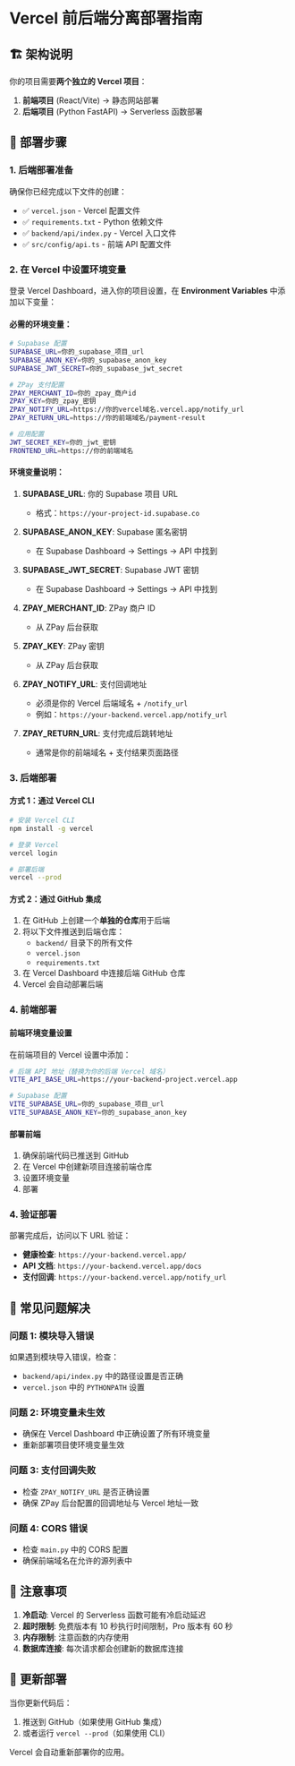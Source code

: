 # Vercel 前后端分离部署指南

## 🏗️ 架构说明

你的项目需要**两个独立的 Vercel 项目**：

1. **前端项目** (React/Vite) → 静态网站部署
2. **后端项目** (Python FastAPI) → Serverless 函数部署

## 🚀 部署步骤

### 1. 后端部署准备

确保你已经完成以下文件的创建：
- ✅ `vercel.json` - Vercel 配置文件
- ✅ `requirements.txt` - Python 依赖文件
- ✅ `backend/api/index.py` - Vercel 入口文件
- ✅ `src/config/api.ts` - 前端 API 配置文件

### 2. 在 Vercel 中设置环境变量

登录 Vercel Dashboard，进入你的项目设置，在 **Environment Variables** 中添加以下变量：

#### 必需的环境变量：

```bash
# Supabase 配置
SUPABASE_URL=你的_supabase_项目_url
SUPABASE_ANON_KEY=你的_supabase_anon_key
SUPABASE_JWT_SECRET=你的_supabase_jwt_secret

# ZPay 支付配置
ZPAY_MERCHANT_ID=你的_zpay_商户id
ZPAY_KEY=你的_zpay_密钥
ZPAY_NOTIFY_URL=https://你的vercel域名.vercel.app/notify_url
ZPAY_RETURN_URL=https://你的前端域名/payment-result

# 应用配置
JWT_SECRET_KEY=你的_jwt_密钥
FRONTEND_URL=https://你的前端域名
```

#### 环境变量说明：

1. **SUPABASE_URL**: 你的 Supabase 项目 URL
   - 格式：`https://your-project-id.supabase.co`

2. **SUPABASE_ANON_KEY**: Supabase 匿名密钥
   - 在 Supabase Dashboard → Settings → API 中找到

3. **SUPABASE_JWT_SECRET**: Supabase JWT 密钥
   - 在 Supabase Dashboard → Settings → API 中找到

4. **ZPAY_MERCHANT_ID**: ZPay 商户 ID
   - 从 ZPay 后台获取

5. **ZPAY_KEY**: ZPay 密钥
   - 从 ZPay 后台获取

6. **ZPAY_NOTIFY_URL**: 支付回调地址
   - 必须是你的 Vercel 后端域名 + `/notify_url`
   - 例如：`https://your-backend.vercel.app/notify_url`

7. **ZPAY_RETURN_URL**: 支付完成后跳转地址
   - 通常是你的前端域名 + 支付结果页面路径

### 3. 后端部署

#### 方式 1：通过 Vercel CLI
```bash
# 安装 Vercel CLI
npm install -g vercel

# 登录 Vercel
vercel login

# 部署后端
vercel --prod
```

#### 方式 2：通过 GitHub 集成
1. 在 GitHub 上创建一个**单独的仓库**用于后端
2. 将以下文件推送到后端仓库：
   - `backend/` 目录下的所有文件
   - `vercel.json`
   - `requirements.txt`
3. 在 Vercel Dashboard 中连接后端 GitHub 仓库
4. Vercel 会自动部署后端

### 4. 前端部署

#### 前端环境变量设置
在前端项目的 Vercel 设置中添加：

```bash
# 后端 API 地址（替换为你的后端 Vercel 域名）
VITE_API_BASE_URL=https://your-backend-project.vercel.app

# Supabase 配置
VITE_SUPABASE_URL=你的_supabase_项目_url
VITE_SUPABASE_ANON_KEY=你的_supabase_anon_key
```

#### 部署前端
1. 确保前端代码已推送到 GitHub
2. 在 Vercel 中创建新项目连接前端仓库
3. 设置环境变量
4. 部署

### 4. 验证部署

部署完成后，访问以下 URL 验证：

- **健康检查**: `https://your-backend.vercel.app/`
- **API 文档**: `https://your-backend.vercel.app/docs`
- **支付回调**: `https://your-backend.vercel.app/notify_url`

## 🔧 常见问题解决

### 问题 1: 模块导入错误
如果遇到模块导入错误，检查：
- `backend/api/index.py` 中的路径设置是否正确
- `vercel.json` 中的 `PYTHONPATH` 设置

### 问题 2: 环境变量未生效
- 确保在 Vercel Dashboard 中正确设置了所有环境变量
- 重新部署项目使环境变量生效

### 问题 3: 支付回调失败
- 检查 `ZPAY_NOTIFY_URL` 是否正确设置
- 确保 ZPay 后台配置的回调地址与 Vercel 地址一致

### 问题 4: CORS 错误
- 检查 `main.py` 中的 CORS 配置
- 确保前端域名在允许的源列表中

## 📝 注意事项

1. **冷启动**: Vercel 的 Serverless 函数可能有冷启动延迟
2. **超时限制**: 免费版本有 10 秒执行时间限制，Pro 版本有 60 秒
3. **内存限制**: 注意函数的内存使用
4. **数据库连接**: 每次请求都会创建新的数据库连接

## 🔄 更新部署

当你更新代码后：
1. 推送到 GitHub（如果使用 GitHub 集成）
2. 或者运行 `vercel --prod`（如果使用 CLI）

Vercel 会自动重新部署你的应用。 